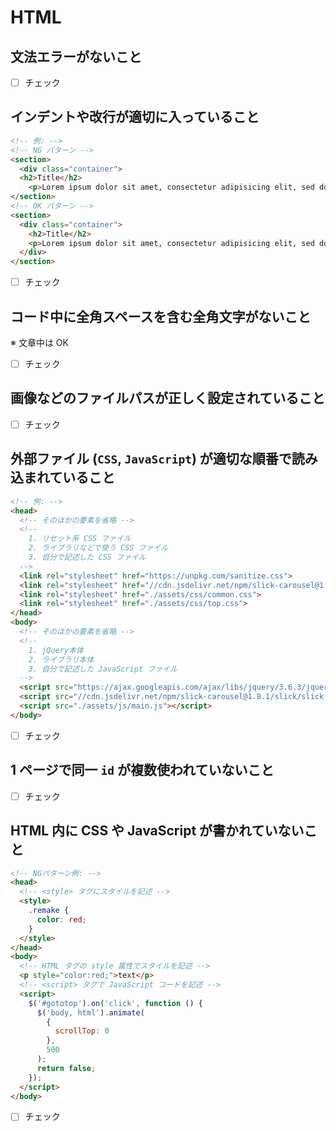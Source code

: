 # HTML

## 文法エラーがないこと

- [ ] チェック

## インデントや改行が適切に入っていること

```html
<!-- 例: -->
<!-- NG パターン -->
<section>
  <div class="container">
  <h2>Title</h2>
    <p>Lorem ipsum dolor sit amet, consectetur adipisicing elit, sed do eiusmod tempor incididunt ut labore...</p></div>
</section>
<!-- OK パターン -->
<section>
  <div class="container">
    <h2>Title</h2>
    <p>Lorem ipsum dolor sit amet, consectetur adipisicing elit, sed do eiusmod tempor incididunt ut labore...</p>
  </div>
</section>
```

- [ ] チェック

## コード中に全角スペースを含む全角文字がないこと

※ 文章中は OK

- [ ] チェック

## 画像などのファイルパスが正しく設定されていること

- [ ] チェック

## 外部ファイル (`CSS`, `JavaScript`) が適切な順番で読み込まれていること

```html
<!-- 例: -->
<head>
  <!-- そのほかの要素を省略 -->
  <!--
    1. リセット系 CSS ファイル
    2. ライブラリなどで使う CSS ファイル
    3. 自分で記述した CSS ファイル
  -->
  <link rel="stylesheet" href="https://unpkg.com/sanitize.css">
  <link rel="stylesheet" href="//cdn.jsdelivr.net/npm/slick-carousel@1.8.1/slick/slick.css"/>
  <link rel="stylesheet" href="./assets/css/common.css">
  <link rel="stylesheet" href="./assets/css/top.css">
</head>
<body>
  <!-- そのほかの要素を省略 -->
  <!--
    1. jQuery本体
    2. ライブラリ本体
    3. 自分で記述した JavaScript ファイル
  -->
  <script src="https://ajax.googleapis.com/ajax/libs/jquery/3.6.3/jquery.min.js"></script>
  <script src="//cdn.jsdelivr.net/npm/slick-carousel@1.8.1/slick/slick.min.js"></script>
  <script src="./assets/js/main.js"></script>
</body>
```

- [ ] チェック

## 1 ページで同一 `id` が複数使われていないこと

- [ ] チェック

## HTML 内に CSS や JavaScript が書かれていないこと

```html
<!-- NGパターン例: -->
<head>
  <!-- <style> タグにスタイルを記述 -->
  <style>
    .remake {
      color: red;
    }
  </style>
</head>
<body>
  <!-- HTML タグの style 属性でスタイルを記述 -->
  <p style="color:red;">text</p>
  <!-- <script> タグで JavaScript コードを記述 -->
  <script>
    $('#gototop').on('click', function () {
      $('body, html').animate(
        {
          scrollTop: 0
        },
        500
      );
      return false;
    });
  </script>
</body>
```

- [ ] チェック
